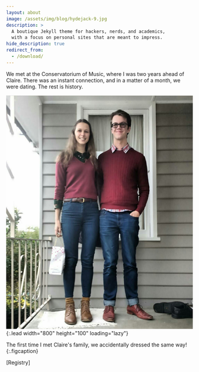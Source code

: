 ```yaml
---
layout: about
image: /assets/img/blog/hydejack-9.jpg
description: >
  A boutique Jekyll theme for hackers, nerds, and academics,
  with a focus on personal sites that are meant to impress.
hide_description: true
redirect_from:
  - /download/
---
```


We met at the Conservatorium of Music, where I was two years ahead of Claire. There was an instant connection, and in a matter of a month, we were dating. The rest is history.

![Full-width image](/assets/img/matching.jpg){:.lead width="800" height="100" loading="lazy"}

The first time I met Claire's family, we accidentally dressed the same way!
{:.figcaption}

[Registry]